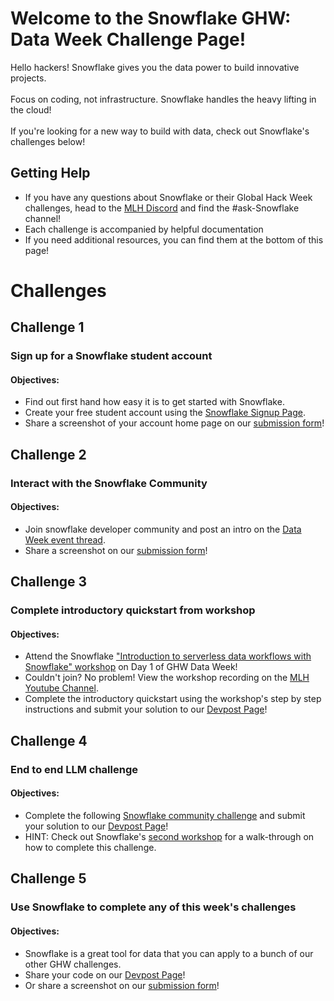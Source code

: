 # Welcome to the Snowflake GHW: Data Week Challenge Page!

Hello hackers! Snowflake gives you the data power to build innovative projects. <br><br>
Focus on coding, not infrastructure. Snowflake handles the heavy lifting in the cloud! <br><br> 
If you're looking for a new way to build with data, check out Snowflake's challenges below! <br>

## Getting Help 

* If you have any questions about Snowflake or their Global Hack Week challenges, head to the [MLH Discord](https://discord.mlh.io/) and find the #ask-Snowflake channel!
* Each challenge is accompanied by helpful documentation
* If you need additional resources, you can find them at the bottom of this page! 


# Challenges

## Challenge 1
### Sign up for a Snowflake student account

#### Objectives: 
* Find out first hand how easy it is to get started with Snowflake.
* Create your free student account using the [Snowflake Signup Page](https://mlh.link/ghwdata1224-Snowflake-signup).
* Share a screenshot of your account home page on our [submission form](https://mlh.link/ghwform)! 

## Challenge 2 
### Interact with the Snowflake Community

#### Objectives: 
* Join snowflake developer community and post an intro on the [Data Week event thread](https://mlh.link/ghwdata1224-snowflake-discourse).
* Share a screenshot on our [submission form](https://mlh.link/ghwform)! 

## Challenge 3 
### Complete introductory quickstart from workshop
#### Objectives: 
* Attend the Snowflake ["Introduction to serverless data workflows with Snowflake" workshop](https://mlh.link/ghwdata1224-snowflake-workshop) on Day 1 of GHW Data Week! 
* Couldn't join? No problem! View the workshop recording on the [MLH Youtube Channel](https://www.youtube.com/@MajorLeagueHacking).
* Complete the introductory quickstart using the workshop's step by step instructions and submit your solution to our [Devpost Page](https://mlh.link/ghwdevpost)! 

## Challenge 4 
### End to end LLM challenge
#### Objectives: 
* Complete the following [Snowflake community challenge](ghwdata1224-snowflake-llm) and submit your solution to our [Devpost Page](https://mlh.link/ghwdevpost)! 
* HINT: Check out Snowflake's [second workshop](https://mlh.link/ghwdata1224-Snowflake-workshop2) for a walk-through on how to complete this challenge. 

## Challenge 5
### Use Snowflake to complete any of this week's challenges
#### Objectives: 
* Snowflake is a great tool for data that you can apply to a bunch of our other GHW challenges. 
* Share your code on our [Devpost Page](https://mlh.link/ghwdevpost)!
* Or share a screenshot on our [submission form](https://mlh.link/ghwform)! 
